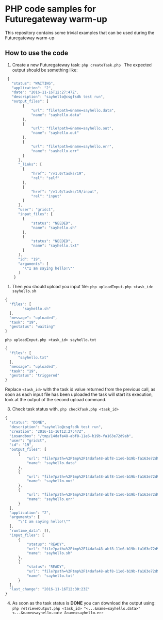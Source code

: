 # PHP code samples for Futuregateway warm-up

This repository contains some trivial examples that can be used during the Futuregateway warm-up

## How to use the code
1. Create a new Futuregateway task:
`php createTask.php `
The expected output should be something like:
``` javascript
 {
   "status": "WAITING",
   "application": "2",
   "date": "2016-11-16T12:27:47Z",
   "description": "sayhello@csgfsdk test run",
   "output_files": [
        {
            "url": "file?path=&name=sayhello.data",
            "name": "sayhello.data"
        },
        {
            "url": "file?path=&name=sayhello.out",
            "name": "sayhello.out"
        },
        {
            "url": "file?path=&name=sayhello.err",
            "name": "sayhello.err"
        }
      ],
      "_links": [
        {
            "href": "/v1.0/tasks/19",
            "rel": "self"
        },
        {
            "href": "/v1.0/tasks/19/input",
            "rel": "input"
        }
      ],
      "user": "gridct",
      "input_files": [
        {
            "status": "NEEDED",
            "name": "sayhello.sh"
        },
        {
            "status": "NEEDED",
            "name": "sayhello.txt"
        }
      ],
      "id": "19",
      "arguments": [
        "\"I am saying hello!\""
      ]
    }
```
1. Then you should upload you input file:
`php uploadInput.php <task_id> sayhello.sh`
```javascript
{
  "files": [
        "sayhello.sh"
  ],
  "message": "uploaded",
  "task": "19",
  "gestatus": "waiting"
}
```
`php uploadInput.php <task_id> sayhello.txt`
```javascript
{
  "files": [
      "sayhello.txt"
  ],
  "message": "uploaded",
  "task": "19",
  "gestatus": "triggered"
}
```
Replace `<task_id>` with the task id value returned from the previous call, as soon as each input file has been uploaded the task will start its execution, look at the output of the second upload command.

3. Check task status with.
`php checkTask.php <task_id>`
```javascript
{
  "status": "DONE",
  "description": "sayhello@csgfsdk test run",
  "creation": "2016-11-16T12:27:47Z",
  "iosandbox": "/tmp/14dafa48-abf8-11e6-b19b-fa163e72d9ab",
  "user": "gridct",
  "id": "19",
  "output_files": [
      {
          "url": "file?path=%2Ftmp%2F14dafa48-abf8-11e6-b19b-fa163e72d9ab%2F19tmp14dafa48abf811e6b19bfa163e72d9ab_49&name=sayhello.data",
          "name": "sayhello.data"
      },
      {
          "url": "file?path=%2Ftmp%2F14dafa48-abf8-11e6-b19b-fa163e72d9ab%2F19tmp14dafa48abf811e6b19bfa163e72d9ab_49&name=sayhello.out",
          "name": "sayhello.out"
      },
      {
          "url": "file?path=%2Ftmp%2F14dafa48-abf8-11e6-b19b-fa163e72d9ab%2F19tmp14dafa48abf811e6b19bfa163e72d9ab_49&name=sayhello.err",
          "name": "sayhello.err"
      }
  ],
  "application": "2",
  "arguments": [
      "\"I am saying hello!\""
  ],
  "runtime_data": [],
  "input_files": [
      {
          "status": "READY",
          "url": "file?path=%2Ftmp%2F14dafa48-abf8-11e6-b19b-fa163e72d9ab&name=sayhello.sh",
          "name": "sayhello.sh"
      },
      {
          "status": "READY",
          "url": "file?path=%2Ftmp%2F14dafa48-abf8-11e6-b19b-fa163e72d9ab&name=sayhello.txt",
          "name": "sayhello.txt"
      }
  ],
  "last_change": "2016-11-16T12:30:23Z"
}
```
4. As soon as the task status is **DONE** you can download the output using:
`php retrieveOutput.php <task_id> "<...&name=sayhello.data>" <...&name=sayhello.out> &name=sayhello.err` 
